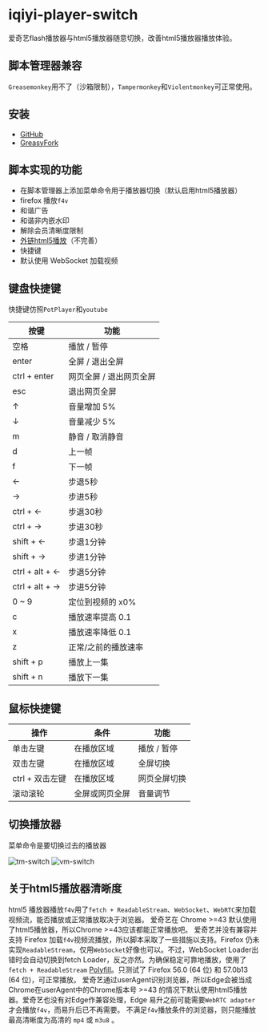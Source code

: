 # iqiyi-player-switch

爱奇艺flash播放器与html5播放器随意切换，改善html5播放器播放体验。

## 脚本管理器兼容
`Greasemonkey`用不了（沙箱限制），`Tampermonkey`和`Violentmonkey`可正常使用。

## 安装
* [GitHub](https://raw.githubusercontent.com/gooyie/userscript-iqiyi-player-switch/master/dist/iqiyi-player-switch.user.js)
* [GreasyFork](https://greasyfork.org/zh-CN/scripts/28356-iqiyi-player-switch)

## 脚本实现的功能
* 在脚本管理器上添加菜单命令用于播放器切换（默认启用html5播放器）
* firefox 播放`f4v`
* 和谐广告
* 和谐非内嵌水印
* 解除会员清晰度限制
* [外链html5播放](https://github.com/gooyie/userscript-iqiyi-player-switch/issues/7)（不完善）
* 快捷键
* 默认使用 WebSocket 加载视频

## 键盘快捷键
快捷键仿照`PotPlayer`和`youtube`

| 按键 | 功能 |
| ---- | ---- |
| 空格 | 播放 / 暂停 |
| enter | 全屏 / 退出全屏 |
| ctrl + enter | 网页全屏 / 退出网页全屏 |
| esc | 退出网页全屏 |
| ↑ | 音量增加 5% |
| ↓ | 音量减少 5% |
| m | 静音 / 取消静音 |
| d | 上一帧 |
| f | 下一帧 |
| ← | 步退5秒 |
| → | 步进5秒 |
| ctrl + ← | 步退30秒 |
| ctrl + → | 步进30秒 |
| shift + ← | 步退1分钟 |
| shift + → | 步进1分钟 |
| ctrl + alt + ← | 步退5分钟 |
| ctrl + alt + → | 步进5分钟 |
| 0 ~ 9 | 定位到视频的 x0%|
| c | 播放速率提高 0.1 |
| x | 播放速率降低 0.1 |
| z | 正常/之前的播放速率 |
| shift + p | 播放上一集 |
| shift + n | 播放下一集 |

## 鼠标快捷键

| 操作 | 条件 | 功能 |
| ---- | ---- | ---- |
| 单击左键 | 在播放区域 | 播放 / 暂停 |
| 双击左键 | 在播放区域 | 全屏切换 |
| ctrl + 双击左键 | 在播放区域 | 网页全屏切换 |
| 滚动滚轮 | 全屏或网页全屏 | 音量调节 |

## 切换播放器
菜单命令是要切换过去的播放器

![tm-switch](https://user-images.githubusercontent.com/25021141/27002463-abce11aa-4e15-11e7-96d3-00ba314dbfbe.png)
![vm-switch](https://user-images.githubusercontent.com/25021141/27002466-b3b9407e-4e15-11e7-8c43-c1c7129bd899.png)

## 关于html5播放器清晰度

  html5 播放器播放`f4v`用了`fetch + ReadableStream`、`WebSocket`、`WebRTC`来加载视频流，能否播放或正常播放取决于浏览器。
  爱奇艺在 Chrome >=43 默认使用了html5播放器，所以Chrome >=43应该都能正常播放吧。
  爱奇艺并没有兼容并支持 Firefox 加载`f4v`视频流播放，所以脚本采取了一些措施以支持。Firefox 仍未实现`ReadableStream`，仅用`WebSocket`好像也可以。不过，WebSocket Loader出错时会自动切换到fetch Loader，反之亦然。为确保稳定可靠地播放，使用了 `fetch + ReadableStream` [Polyfill](https://github.com/jonnyreeves/fetch-readablestream)。只测试了 Firefox 56.0 (64 位) 和 57.0b13 (64 位)，可正常播放。
  爱奇艺通过userAgent识别浏览器，所以Edge会被当成Chrome在userAgent中的Chrome版本号 >=43 的情况下默认使用html5播放器。爱奇艺也没有对Edge作兼容处理，Edge 易升之前可能需要`WebRTC adapter`才会播放`f4v`，而易升后已不再需要。
  不满足`f4v`播放条件的浏览器，则只能播放最高清晰度为高清的 `mp4` 或 `m3u8` 。
